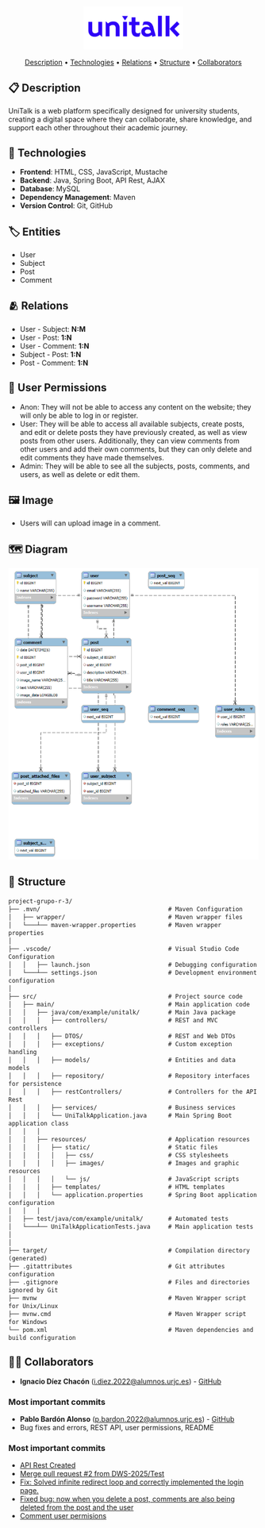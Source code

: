 <p align="center">
  <img src="src/main/resources/static/images/unitalklogo1.png" alt="UniTalk Logo" width="200" height="auto">
</p>

<p align="center">
  <a href="#-description">Description</a> •
  <a href="#-technologies">Technologies</a> •
  <a href="#-relations">Relations</a> •
  <a href="#-structure">Structure</a> •
  <a href="#-collaborators">Collaborators</a>
</p>

## 📋 Description

UniTalk is a web platform specifically designed for university students, creating a digital space where they can collaborate, share knowledge, and support each other throughout their academic journey.

## 🔧 Technologies

- **Frontend**: HTML, CSS, JavaScript, Mustache
- **Backend**: Java, Spring Boot, API Rest, AJAX
- **Database**: MySQL
- **Dependency Management**: Maven
- **Version Control**: Git, GitHub

## 🏷️ Entities
- User
- Subject
- Post
- Comment

## 🫂 Relations

- User - Subject: **N:M**
- User - Post: **1:N**
- User - Comment: **1:N**
- Subject - Post: **1:N**
- Post - Comment: **1:N**

## 🪪 User Permissions
- Anon: They will not be able to access any content on the website; they will only be able to log in or register.
- User: They will be able to access all available subjects, create posts, and edit or delete posts they have previously created, as well as view posts from other users. Additionally, they can view comments from other users and add their own comments, but they can only delete and edit comments they have made themselves.
- Admin: They will be able to see all the subjects, posts, comments, and users, as well as delete or edit them.

## 🖼️ Image
- Users will can upload image in a comment.

## 🗺️ Diagram
![Entity-Relation Diagram](/src/main/resources/static/images/diagram.png)

## 📁 Structure

```
project-grupo-r-3/
├── .mvn/                                    # Maven Configuration
│   ├── wrapper/                             # Maven wrapper files
│   └───┴── maven-wrapper.properties         # Maven wrapper properties
│
├── .vscode/                                 # Visual Studio Code Configuration
│   │   ├── launch.json                      # Debugging configuration
│   └───┴── settings.json                    # Development environment configuration
│
├── src/                                     # Project source code
│   ├── main/                                # Main application code
│   │   ├── java/com/example/unitalk/        # Main Java package
│   │   │   ├── controllers/                 # REST and MVC controllers
│   │   │   ├── DTOS/                        # REST and Web DTOs
│   │   │   ├── exceptions/                  # Custom exception handling
│   │   │   ├── models/                      # Entities and data models
│   │   │   ├── repository/                  # Repository interfaces for persistence
│   │   │   ├── restControllers/             # Controllers for the API Rest
│   │   │   ├── services/                    # Business services
│   │   │   └── UniTalkApplication.java      # Main Spring Boot application class
│   │   │
│   │   ├── resources/                       # Application resources
│   │   │   ├── static/                      # Static files
│   │   │   │   ├── css/                     # CSS stylesheets
│   │   │   │   ├── images/                  # Images and graphic resources
│   │   │   │   └── js/                      # JavaScript scripts
│   │   │   ├── templates/                   # HTML templates
│   │   │   └── application.properties       # Spring Boot application configuration
│   │   │
│   ├── test/java/com/example/unitalk/       # Automated tests
│   └───┴── UniTalkApplicationTests.java     # Main application tests
│   
│
├── target/                                  # Compilation directory (generated)
├── .gitattributes                           # Git attributes configuration
├── .gitignore                               # Files and directories ignored by Git
├── mvnw                                     # Maven Wrapper script for Unix/Linux
├── mvnw.cmd                                 # Maven Wrapper script for Windows
└── pom.xml                                  # Maven dependencies and build configuration
```

## 👨‍💻 Collaborators

- **Ignacio Díez Chacón** (i.diez.2022@alumnos.urjc.es) - [GitHub](https://github.com/netzus1)
### Most important commits
- **Pablo Bardón Alonso** (p.bardon.2022@alumnos.urjc.es) - [GitHub](https://github.com/p4b4al)
- Bug fixes and errors, REST API, user permissions, README
### Most important commits
  - [API Rest Created](https://github.com/DWS-2025/project-grupo-r-3/commit/cdc7e4cadf03c98dfdfb42a20365eb41fdf985c0)
  - [Merge pull request #2 from DWS-2025/Test](https://github.com/DWS-2025/project-grupo-r-3/commit/683c0baf3e542ced2cf84528006d46a9ce594327)
  - [Fix: Solved infinite redirect loop and correctly implemented the login page.](https://github.com/DWS-2025/project-grupo-r-3/commit/e26c955ae696fd6ff9f74588131bdbac11f069f4)
  - [Fixed bug: now when you delete a post, comments are also being deleted from the post and the user](https://github.com/DWS-2025/project-grupo-r-3/commit/c9c296fb430b0ecf7e7e9ebb890e4d5774f70ef3)
  - [Comment user permisions](https://github.com/DWS-2025/project-grupo-r-3/commit/8614af72af8a5e992f8ce95f20352f54b43fea34)
